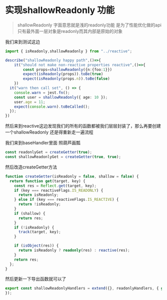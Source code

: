 # 实现shallowReadonly 功能

> shallowReadonly 字面意思就是浅的readonly功能
> 是为了性能优化做的api只有最外面一层对象是readonly而其内部是原始的对象

我们来到测试这边

```typescript
import { isReadonly,shallowReadonly } from "../reactive";

describe("shallowReadonly happy path",()=>{
    it("should not make non-reactive properties reactive",()=>{
        const props=shallowReadonly({n:{foo:1}})
        expect(isReadonly(props)).toBe(true)
        expect(isReadonly(props.n)).toBe(false)
    })
  it("warn then call set", () => {
    console.warn = jest.fn();
    const user = shallowReadonly({ age: 10 });
    user.age = 11;
    expect(console.warn).toBeCalled();
  });
})
```

然后来到reactive这边发现我们的所有的函数都被我们层层封装了，那么再要创建一个shallowReadonly 还是得重新走一遍流程

我们来到baseHandler里面
照葫芦画瓢

```typescript
const readonlyGet = createGetter(true);
const shallowReadonlyGet = createGetter(true, true);
```

然后改造createGetter方法

```typescript
function createGetter(isReadonly = false, shallow = false) {
  return function get(target, key) {
    const res = Reflect.get(target, key);
    if (key === reactiveFlags.IS_READONLY) {
      return isReadonly;
    } else if (key === reactiveFlags.IS_REACTIVE) {
      return !isReadonly;
    }
    if (shallow) {
      return res;
    }
    if (!isReadonly) {
      track(target, key);
    }

    if (isObject(res)) {
      return isReadonly ? readonly(res) : reactive(res);
    }
    return res;
  };
}
```

然后更新一下导出函数就可以了

```typescript
export const shallowReadonlyHandlers = extend({}, readonlyHandlers, { get: shallowReadonlyGet,
});
```
